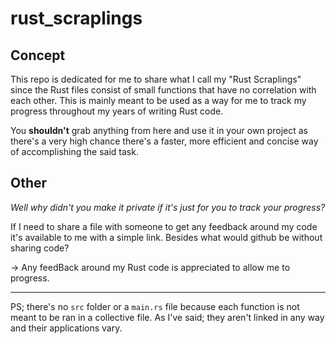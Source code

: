 # rust_scraplings

## Concept
This repo is dedicated for me to share what I call my "Rust Scraplings" since the Rust files consist of small functions that have no correlation with each other.
This is mainly meant to be used as a way for me to track my progress throughout my years of writing Rust code.

You **shouldn't** grab anything from here and use it in your own project as there's a very high chance there's a faster, more efficient and concise way of accomplishing the said task.

## Other
*Well why didn't you make it private if it's just for you to track your progress?*

If I need to share a file with someone to get any feedback around my code it's available to me with a simple link. Besides what would github be without sharing code?

→ Any feedBack around my Rust code is appreciated to allow me to progress.

---
PS; there's no `src` folder or a `main.rs` file because each function is not meant to be ran in a collective file. As I've said; they aren't linked in any way and their applications vary.

